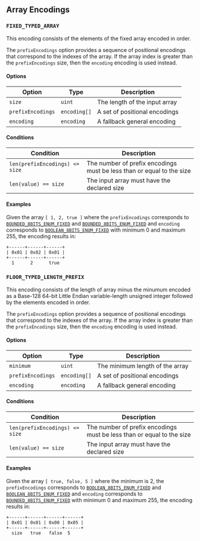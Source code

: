 Array Encodings
---------------

### `FIXED_TYPED_ARRAY`

This encoding consists of the elements of the fixed array encoded in order.

The `prefixEncodings` option provides a sequence of positional encodings that
correspond to the indexes of the array. If the array index is greater than the
`prefixEncodings` size, then the `encoding` encoding is used instead.

#### Options

| Option            | Type         | Description                   |
|-------------------|--------------|-------------------------------|
| `size`            | `uint`       | The length of the input array |
| `prefixEncodings` | `encoding[]` | A set of positional encodings |
| `encoding`        | `encoding`   | A fallback general encoding   |

#### Conditions

| Condition                      | Description                                                           |
|--------------------------------|-----------------------------------------------------------------------|
| `len(prefixEncodings) <= size` | The number of prefix encodings must be less than or equal to the size |
| `len(value) == size`           | The input array must have the declared size                           |

#### Examples

Given the array `[ 1, 2, true ]` where the `prefixEncodings` corresponds to
[`BOUNDED_8BITS_ENUM_FIXED`](./integer.markdown#bounded_8bits_enum_fixed) and
[`BOUNDED_8BITS_ENUM_FIXED`](./integer.markdown#bounded_8bits_enum_fixed) and
`encoding` corresponds to
[`BOOLEAN_8BITS_ENUM_FIXED`](./boolean.markdown#boolean_8bits_enum_fixed) with
minimum 0 and maximum 255, the encoding results in:

```
+------+------+------+
| 0x01 | 0x02 | 0x01 |
+------+------+------+
  1      2      true
```

### `FLOOR_TYPED_LENGTH_PREFIX`

This encoding consists of the length of array minus the minumum encoded as a
Base-128 64-bit Little Endian variable-length unsigned integer followed by the
elements encoded in order.

The `prefixEncodings` option provides a sequence of positional encodings that
correspond to the indexes of the array. If the array index is greater than the
`prefixEncodings` size, then the `encoding` encoding is used instead.

#### Options

| Option            | Type         | Description                     |
|-------------------|--------------|---------------------------------|
| `minimum`         | `uint`       | The minimum length of the array |
| `prefixEncodings` | `encoding[]` | A set of positional encodings   |
| `encoding`        | `encoding`   | A fallback general encoding     |

#### Conditions

| Condition                      | Description                                                           |
|--------------------------------|-----------------------------------------------------------------------|
| `len(prefixEncodings) <= size` | The number of prefix encodings must be less than or equal to the size |
| `len(value) == size`           | The input array must have the declared size                           |

#### Examples

Given the array `[ true, false, 5 ]` where the minimum is 2, the
`prefixEncodings` corresponds to
[`BOOLEAN_8BITS_ENUM_FIXED`](./boolean.markdown#boolean_8bits_enum_fixed) and
[`BOOLEAN_8BITS_ENUM_FIXED`](./boolean.markdown#boolean_8bits_enum_fixed) and
`encoding` corresponds to
[`BOUNDED_8BITS_ENUM_FIXED`](./integer.markdown#bounded_8bits_enum_fixed) with
minimum 0 and maximum 255, the encoding results in:

```
+------+------+------+------+
| 0x01 | 0x01 | 0x00 | 0x05 |
+------+------+------+------+
  size   true   false  5
```

